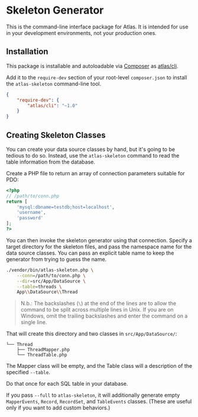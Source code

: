 # Skeleton Generator

This is the command-line interface package for Atlas. It is intended for use
in your development environments, not your production ones.

## Installation

This package is installable and autoloadable via
[Composer](https://getcomposer.org/) as
[atlas/cli](https://packagist.org/packages/atlas/cli).

Add it to the `require-dev` section of your root-level `composer.json`
to install the `atlas-skeleton` command-line tool.

```json
{
    "require-dev": {
        "atlas/cli": "~1.0"
    }
}
```

## Creating Skeleton Classes

You can create your data source classes by hand, but it's going to be tedious to
do so. Instead, use the `atlas-skeleton` command to read the table information
from the database.

Create a PHP file to return an array of connection parameters suitable for PDO:

```php
<?php
// /path/to/conn.php
return [
    'mysql:dbname=testdb;host=localhost',
    'username',
    'password'
];
?>
```

You can then invoke the skeleton generator using that connection. Specify a
target directory for the skeleton files, and pass the namespace name for the
data source classes. You can pass an explicit table name to keep the generator
from trying to guess the name.

```bash
./vendor/bin/atlas-skeleton.php \
    --conn=/path/to/conn.php \
    --dir=src/App/DataSource \
    --table=threads \
    App\\DataSource\\Thread
```

> N.b.: The backslashes (`\`) at the end of the lines are to allow the command
> to be split across multiple lines in Unix. If you are on Windows, omit the
> trailing backslashes and enter the command on a single line.

That will create this directory and two classes in `src/App/DataSource/`:

```
└── Thread
    ├── ThreadMapper.php
    └── ThreadTable.php
```

The Mapper class will be empty, and the Table class will a description of the
specified `--table`.

Do that once for each SQL table in your database.

If you pass `--full` to `atlas-skeleton`, it will additionally generate empty
`MapperEvents`, `Record`, `RecordSet`, and `TableEvents` classes. (These are
useful only if you want to add custom behaviors.)
